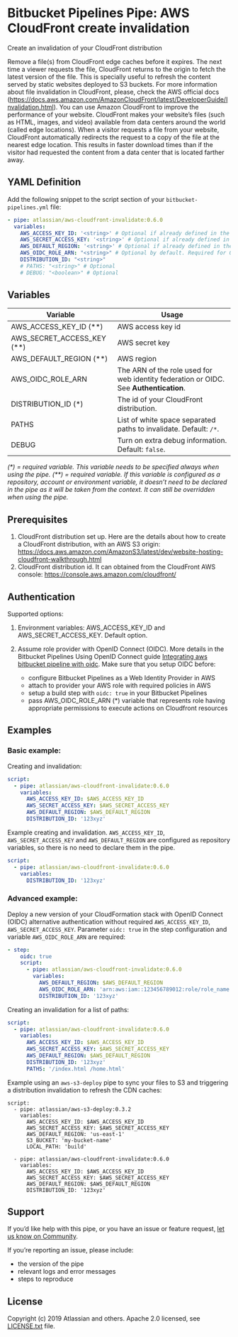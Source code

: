 # Bitbucket Pipelines Pipe: AWS CloudFront create invalidation

Create an invalidation of your CloudFront distribution

Remove a file(s) from CloudFront edge caches before it expires. The next time a viewer requests the file, CloudFront returns to the origin to fetch the latest version of the file. This is specially useful to refresh the content served by static websites deployed to S3 buckets. For more information about file invalidation in CloudFront, please, check the AWS official docs (https://docs.aws.amazon.com/AmazonCloudFront/latest/DeveloperGuide/Invalidation.html).
You can use Amazon CloudFront to improve the performance of your website. CloudFront makes your website’s files (such as HTML, images, and video) available from data centers around the world (called edge locations). When a visitor requests a file from your website, CloudFront automatically redirects the request to a copy of the file at the nearest edge location. This results in faster download times than if the visitor had requested the content from a data center that is located farther away.

## YAML Definition

Add the following snippet to the script section of your `bitbucket-pipelines.yml` file:

```yaml
- pipe: atlassian/aws-cloudfront-invalidate:0.6.0
  variables:
    AWS_ACCESS_KEY_ID: '<string>' # Optional if already defined in the context or OIDC used.
    AWS_SECRET_ACCESS_KEY: '<string>' # Optional if already defined in the context or OIDC used.
    AWS_DEFAULT_REGION: '<string>' # Optional if already defined in the context.
    AWS_OIDC_ROLE_ARN: "<string>" # Optional by default. Required for OpenID Connect (OIDC) authentication.
    DISTRIBUTION_ID: "<string>"
    # PATHS: "<string>" # Optional
    # DEBUG: "<boolean>" # Optional
```

## Variables

| Variable              | Usage                                                       |
| --------------------- | ----------------------------------------------------------- |
| AWS_ACCESS_KEY_ID (**) | AWS access key id |
| AWS_SECRET_ACCESS_KEY (**) | AWS secret key |
| AWS_DEFAULT_REGION (**) | AWS region |
| AWS_OIDC_ROLE_ARN     | The ARN of the role used for web identity federation or OIDC. See **Authentication**. |
| DISTRIBUTION_ID (*)   | The id of your CloudFront distribution. |
| PATHS                 | List of white space separated paths to invalidate. Default: `/*`.|
| DEBUG                 | Turn on extra debug information. Default: `false`. |
_(*) = required variable. This variable needs to be specified always when using the pipe._
_(**) = required variable. If this variable is configured as a repository, account or environment variable, it doesn’t need to be declared in the pipe as it will be taken from the context. It can still be overridden when using the pipe._



## Prerequisites

1. CloudFront distribution set up. Here are the details about how to create a CloudFront distribution, with an AWS S3 origin: https://docs.aws.amazon.com/AmazonS3/latest/dev/website-hosting-cloudfront-walkthrough.html
2. CloudFront distribution id. It can obtained from the CloudFront AWS console: https://console.aws.amazon.com/cloudfront/


## Authentication

Supported options:

1. Environment variables: AWS_ACCESS_KEY_ID and AWS_SECRET_ACCESS_KEY. Default option.

2. Assume role provider with OpenID Connect (OIDC). More details in the Bitbucket Pipelines Using OpenID Connect guide [Integrating aws bitbucket pipeline with oidc][aws-oidc]. Make sure that you setup OIDC before:
    * configure Bitbucket Pipelines as a Web Identity Provider in AWS
    * attach to provider your AWS role with required policies in AWS
    * setup a build step with `oidc: true` in your Bitbucket Pipelines
    * pass AWS_OIDC_ROLE_ARN (*) variable that represents role having appropriate permissions to execute actions on Cloudfront resources



## Examples

### Basic example:

Creating and invalidation:

```yaml
script:
  - pipe: atlassian/aws-cloudfront-invalidate:0.6.0
    variables:
      AWS_ACCESS_KEY_ID: $AWS_ACCESS_KEY_ID
      AWS_SECRET_ACCESS_KEY: $AWS_SECRET_ACCESS_KEY
      AWS_DEFAULT_REGION: $AWS_DEFAULT_REGION
      DISTRIBUTION_ID: '123xyz'
```

Example creating and invalidation. `AWS_ACCESS_KEY_ID`, `AWS_SECRET_ACCESS_KEY` and `AWS_DEFAULT_REGION` are configured as repository variables, so there is no need to declare them in the pipe.

```yaml
script:
  - pipe: atlassian/aws-cloudfront-invalidate:0.6.0
    variables:
      DISTRIBUTION_ID: '123xyz'
```

### Advanced example:

Deploy a new version of your CloudFormation stack with OpenID Connect (OIDC) alternative authentication without required `AWS_ACCESS_KEY_ID`, `AWS_SECRET_ACCESS_KEY`.
Parameter `oidc: true` in the step configuration and variable `AWS_OIDC_ROLE_ARN` are required:

```yaml
- step:
    oidc: true
    script:
      - pipe: atlassian/aws-cloudfront-invalidate:0.6.0
        variables:
          AWS_DEFAULT_REGION: $AWS_DEFAULT_REGION
          AWS_OIDC_ROLE_ARN: 'arn:aws:iam::123456789012:role/role_name'
          DISTRIBUTION_ID: '123xyz'
```

Creating an invalidation for a list of paths:

```yaml
script:
  - pipe: atlassian/aws-cloudfront-invalidate:0.6.0
    variables:
      AWS_ACCESS_KEY_ID: $AWS_ACCESS_KEY_ID
      AWS_SECRET_ACCESS_KEY: $AWS_SECRET_ACCESS_KEY
      AWS_DEFAULT_REGION: $AWS_DEFAULT_REGION
      DISTRIBUTION_ID: '123xyz'
      PATHS: '/index.html /home.html'
```

Example using an `aws-s3-deploy` pipe to sync your files to S3 and triggering a distribution invalidation to refresh the CDN caches:
```
script:
  - pipe: atlassian/aws-s3-deploy:0.3.2
    variables:
      AWS_ACCESS_KEY_ID: $AWS_ACCESS_KEY_ID
      AWS_SECRET_ACCESS_KEY: $AWS_SECRET_ACCESS_KEY
      AWS_DEFAULT_REGION: 'us-east-1'
      S3_BUCKET: 'my-bucket-name'
      LOCAL_PATH: 'build'

  - pipe: atlassian/aws-cloudfront-invalidate:0.6.0
    variables:
      AWS_ACCESS_KEY_ID: $AWS_ACCESS_KEY_ID
      AWS_SECRET_ACCESS_KEY: $AWS_SECRET_ACCESS_KEY
      AWS_DEFAULT_REGION: $AWS_DEFAULT_REGION
      DISTRIBUTION_ID: '123xyz'
```


## Support
If you’d like help with this pipe, or you have an issue or feature request, [let us know on Community][community].

If you’re reporting an issue, please include:

- the version of the pipe
- relevant logs and error messages
- steps to reproduce


## License
Copyright (c) 2019 Atlassian and others.
Apache 2.0 licensed, see [LICENSE.txt](LICENSE.txt) file.


[community]: https://community.atlassian.com/t5/forums/postpage/board-id/bitbucket-pipelines-questions?add-tags=pipes,aws,cloudfront
[aws-oidc]: https://support.atlassian.com/bitbucket-cloud/docs/deploy-on-aws-using-bitbucket-pipelines-openid-connect
